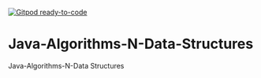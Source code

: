 [![Gitpod ready-to-code](https://img.shields.io/badge/Gitpod-ready--to--code-blue?logo=gitpod)](https://gitpod.io/#https://github.com/GitPointer/Java-Algorithms-N-Data-Structures)


# Java-Algorithms-N-Data-Structures
Java-Algorithms-N-Data Structures
